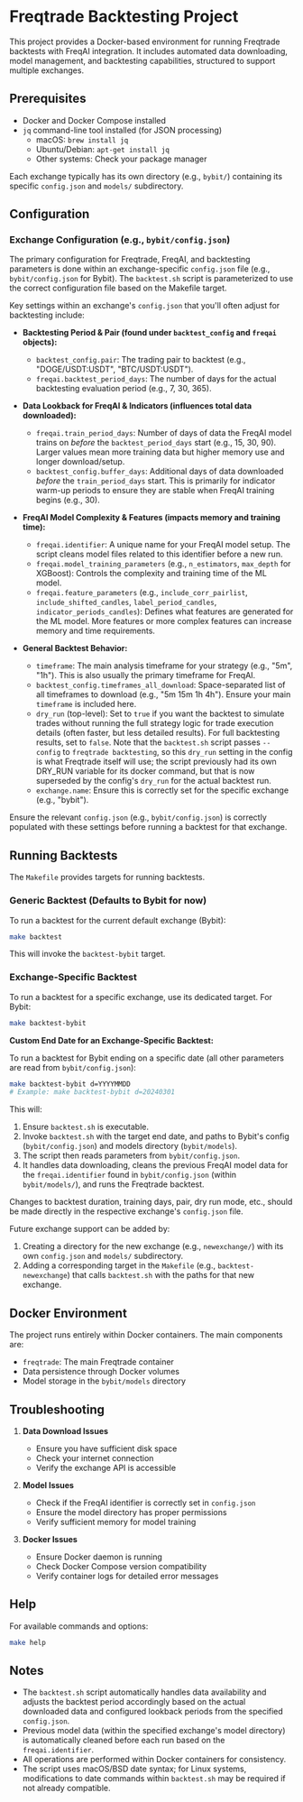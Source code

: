 # Freqtrade Backtesting Project

This project provides a Docker-based environment for running Freqtrade backtests with FreqAI integration. It includes automated data downloading, model management, and backtesting capabilities, structured to support multiple exchanges.

## Prerequisites

- Docker and Docker Compose installed
- `jq` command-line tool installed (for JSON processing)
  - macOS: `brew install jq`
  - Ubuntu/Debian: `apt-get install jq`
  - Other systems: Check your package manager

Each exchange typically has its own directory (e.g., `bybit/`) containing its specific `config.json` and `models/` subdirectory.

## Configuration

### Exchange Configuration (e.g., `bybit/config.json`)

The primary configuration for Freqtrade, FreqAI, and backtesting parameters is done within an exchange-specific `config.json` file (e.g., `bybit/config.json` for Bybit).
The `backtest.sh` script is parameterized to use the correct configuration file based on the Makefile target.

Key settings within an exchange's `config.json` that you'll often adjust for backtesting include:

- **Backtesting Period & Pair (found under `backtest_config` and `freqai` objects):**
  - `backtest_config.pair`: The trading pair to backtest (e.g., "DOGE/USDT:USDT", "BTC/USDT:USDT").
  - `freqai.backtest_period_days`: The number of days for the actual backtesting evaluation period (e.g., 7, 30, 365).

- **Data Lookback for FreqAI & Indicators (influences total data downloaded):**
  - `freqai.train_period_days`: Number of days of data the FreqAI model trains on *before* the `backtest_period_days` start (e.g., 15, 30, 90). Larger values mean more training data but higher memory use and longer download/setup.
  - `backtest_config.buffer_days`: Additional days of data downloaded *before* the `train_period_days` start. This is primarily for indicator warm-up periods to ensure they are stable when FreqAI training begins (e.g., 30).

- **FreqAI Model Complexity & Features (impacts memory and training time):**
  - `freqai.identifier`: A unique name for your FreqAI model setup. The script cleans model files related to this identifier before a new run.
  - `freqai.model_training_parameters` (e.g., `n_estimators`, `max_depth` for XGBoost): Controls the complexity and training time of the ML model.
  - `freqai.feature_parameters` (e.g., `include_corr_pairlist`, `include_shifted_candles`, `label_period_candles`, `indicator_periods_candles`): Defines what features are generated for the ML model. More features or more complex features can increase memory and time requirements.

- **General Backtest Behavior:**
  - `timeframe`: The main analysis timeframe for your strategy (e.g., "5m", "1h"). This is also usually the primary timeframe for FreqAI.
  - `backtest_config.timeframes_all_download`: Space-separated list of all timeframes to download (e.g., "5m 15m 1h 4h"). Ensure your main `timeframe` is included here.
  - `dry_run` (top-level): Set to `true` if you want the backtest to simulate trades without running the full strategy logic for trade execution details (often faster, but less detailed results). For full backtesting results, set to `false`. Note that the `backtest.sh` script passes `--config` to `freqtrade backtesting`, so this `dry_run` setting in the config is what Freqtrade itself will use; the script previously had its own DRY_RUN variable for its docker command, but that is now superseded by the config's `dry_run` for the actual backtest run.
  - `exchange.name`: Ensure this is correctly set for the specific exchange (e.g., "bybit").

Ensure the relevant `config.json` (e.g., `bybit/config.json`) is correctly populated with these settings before running a backtest for that exchange.

## Running Backtests

The `Makefile` provides targets for running backtests.

### Generic Backtest (Defaults to Bybit for now)

To run a backtest for the current default exchange (Bybit):

```bash
make backtest
```
This will invoke the `backtest-bybit` target.

### Exchange-Specific Backtest

To run a backtest for a specific exchange, use its dedicated target. For Bybit:

```bash
make backtest-bybit
```

**Custom End Date for an Exchange-Specific Backtest:**

To run a backtest for Bybit ending on a specific date (all other parameters are read from `bybit/config.json`):

```bash
make backtest-bybit d=YYYYMMDD
# Example: make backtest-bybit d=20240301
```

This will:
1. Ensure `backtest.sh` is executable.
2. Invoke `backtest.sh` with the target end date, and paths to Bybit's config (`bybit/config.json`) and models directory (`bybit/models`).
3. The script then reads parameters from `bybit/config.json`.
4. It handles data downloading, cleans the previous FreqAI model data for the `freqai.identifier` found in `bybit/config.json` (within `bybit/models/`), and runs the Freqtrade backtest.

Changes to backtest duration, training days, pair, dry run mode, etc., should be made directly in the respective exchange's `config.json` file.

Future exchange support can be added by:
1. Creating a directory for the new exchange (e.g., `newexchange/`) with its own `config.json` and `models/` subdirectory.
2. Adding a corresponding target in the `Makefile` (e.g., `backtest-newexchange`) that calls `backtest.sh` with the paths for that new exchange.

## Docker Environment

The project runs entirely within Docker containers. The main components are:

- `freqtrade`: The main Freqtrade container
- Data persistence through Docker volumes
- Model storage in the `bybit/models` directory

## Troubleshooting

1. **Data Download Issues**
   - Ensure you have sufficient disk space
   - Check your internet connection
   - Verify the exchange API is accessible

2. **Model Issues**
   - Check if the FreqAI identifier is correctly set in `config.json`
   - Ensure the model directory has proper permissions
   - Verify sufficient memory for model training

3. **Docker Issues**
   - Ensure Docker daemon is running
   - Check Docker Compose version compatibility
   - Verify container logs for detailed error messages

## Help

For available commands and options:

```bash
make help
```

## Notes

- The `backtest.sh` script automatically handles data availability and adjusts the backtest period accordingly based on the actual downloaded data and configured lookback periods from the specified `config.json`.
- Previous model data (within the specified exchange's model directory) is automatically cleaned before each run based on the `freqai.identifier`.
- All operations are performed within Docker containers for consistency.
- The script uses macOS/BSD date syntax; for Linux systems, modifications to date commands within `backtest.sh` may be required if not already compatible. 